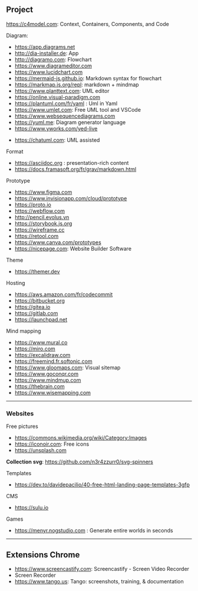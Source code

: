 Project
---

https://c4model.com: Context, Containers, Components, and Code  
  
Diagram: 
* https://app.diagrams.net
* http://dia-installer.de: App
* http://diagramo.com: Flowchart
* https://www.diagrameditor.com
* https://www.lucidchart.com
* https://mermaid-js.github.io: Markdown syntax for flowchart
* https://markmap.js.org/repl: markdown + mindmap
* https://www.planttext.com: UML editor
* https://online.visual-paradigm.com
* https://plantuml.com/fr/yaml : Uml in Yaml
* https://www.umlet.com: Free UML tool and VSCode
* https://www.websequencediagrams.com
* https://yuml.me: Diagram generator language
* https://www.yworks.com/yed-live

- https://chatuml.com: UML assisted

Format
- https://asciidoc.org : presentation-rich content
- https://docs.framasoft.org/fr/grav/markdown.html

Prototype
+ https://www.figma.com
+ https://www.invisionapp.com/cloud/prototype
+ https://proto.io
+ https://webflow.com
+ http://pencil.evolus.vn
+ https://storybook.js.org
+ https://wireframe.cc
+ https://retool.com
+ https://www.canva.com/prototypes
+ https://nicepage.com: Website Builder Software

Theme
- https://themer.dev

Hosting
* https://aws.amazon.com/fr/codecommit
* https://bitbucket.org
* https://gitea.io
* https://gitlab.com
* https://launchpad.net

Mind mapping
* https://www.mural.co
* https://miro.com
* https://excalidraw.com
* https://freemind.fr.softonic.com
* https://www.gloomaps.com: Visual sitemap
* https://www.goconqr.com
* https://www.mindmup.com
* https://thebrain.com
* https://www.wisemapping.com

---
### Websites

Free pictures
* https://commons.wikimedia.org/wiki/Category:Images
* https://iconoir.com: Free icons
* https://unsplash.com

**Collection svg**: https://github.com/n3r4zzurr0/svg-spinners

Templates
- https://dev.to/davidepacilio/40-free-html-landing-page-templates-3gfp

CMS
- https://sulu.io

Games
* https://menyr.nogstudio.com : Generate entire worlds in seconds

---
## Extensions Chrome
- https://www.screencastify.com: Screencastify - Screen Video Recorder
- Screen Recorder
- https://www.tango.us: Tango: screenshots, training, & documentation
